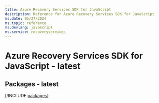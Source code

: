 ```yaml
---
title: Azure Recovery Services SDK for JavaScript
description: Reference for Azure Recovery Services SDK for JavaScript
ms.date: 05/27/2024
ms.topic: reference
ms.devlang: javascript
ms.service: recoveryservices
---
```

# Azure Recovery Services SDK for JavaScript - latest
## Packages - latest
[!INCLUDE [packages](recovery-services-index.md)]